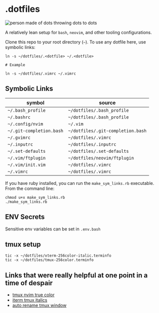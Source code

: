 # .dotfiles

![person made of dots throwing dots to dots](https://media.giphy.com/media/3o72F38VEEi1ODPOXm/giphy.gif)

A relatively lean setup for `bash`, `neovim`, and other tooling configurations.

Clone this repo to your root directory (`~`). To use any dotfile here, use
symbolic links:

```shell
ln -s ~/dotfiles/.<dotfile> ~/.<dotfile>

# Example

ln -s ~/dotfiles/.vimrc ~/.vimrc
```

## Symbolic Links

|symbol|source|
|---|---|
|`~/.bash_profile`|`~/dotfiles/.bash_profile`|
|`~/.bashrc`|`~/dotfiles/.bash_profile`|
|`~/.config/nvim`|`~/.vim`|
|`~/.git-completion.bash`|`~/dotfiles/.git-completion.bash`|
|`~/.gvimrc`|`~/dotfiles/.vimrc`|
|`~/.inputrc`|`~/dotfiles/.inputrc `|
|`~/.set-defaults`|`~/dotfiles/.set-defaults`|
|`~/.vim/ftplugin`|`~/dotfiles/neovim/ftplugin`|
|`~/.vim/init.vim`|`~/dotfiles/.vimrc`|
|`~/.vimrc`|`~/dotfiles/.vimrc`|

If you have ruby installed, you can run the `make_sym_links.rb` executable.
From the command line:

```
chmod u+x make_sym_links.rb
./make_sym_links.rb
```

## ENV Secrets

Sensitive env variables can be set in `.env.bash`

## tmux setup

```
tic -x ~/dotfiles/xterm-256color-italic.terminfo
tic -x ~/dotfiles/tmux-256color.terminfo
```

## Links that were really helpful at one point in a time of despair

* [tmux nvim true color](https://jdhao.github.io/2018/10/19/tmux_nvim_true_color/)
* [iterm tmux italics](https://medium.com/@dubistkomisch/how-to-actually-get-italics-and-true-colour-to-work-in-iterm-tmux-vim-9ebe55ebc2be)
* [auto rename tmux window](https://that.guru/blog/automatically-set-tmux-window-name/)
